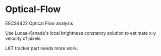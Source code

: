 # Optical-Flow
EECS4422 Optical Flow analysis

Use Lucas-Kanade's local brightness constancy solution to estimate x-y velocity of pixels.

LKT tracker part needs more work.